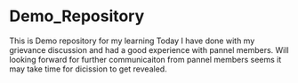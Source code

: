 # Demo_Repository
This is Demo repository for my learning
Today I have done with my grievance discussion and had a good experience with pannel members.
Will looking forward for further communicaiton from pannel members
seems it may take time for dicission to get revealed.
